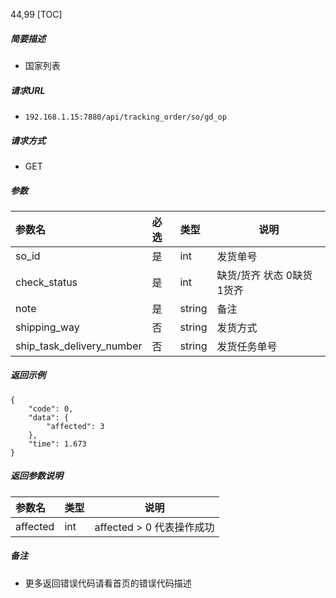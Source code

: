 44,99
[TOC]

##### 简要描述

- 国家列表

##### 请求URL

- ` 192.168.1.15:7880/api/tracking_order/so/gd_op `

##### 请求方式

- GET

##### 参数

| 参数名                       | 必选 | 类型     | 说明               |
|:--------------------------|:---|:-------|------------------|
| so_id                     | 是  | int    | 发货单号             |
| check_status              | 是  | int    | 缺货/货齐 状态 0缺货 1货齐 |
| note                      | 是  | string | 备注               |
| shipping_way              | 否  | string | 发货方式             |
| ship_task_delivery_number | 否  | string | 发货任务单号           |

##### 返回示例

```
{
    "code": 0,
    "data": {
        "affected": 3
    },
    "time": 1.673
}
```

##### 返回参数说明

| 参数名      | 类型  | 说明                  |
|:---------|:----|---------------------|
| affected | int | affected > 0 代表操作成功 |

##### 备注

- 更多返回错误代码请看首页的错误代码描述




